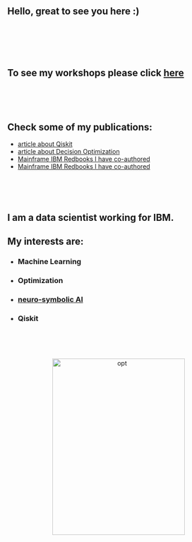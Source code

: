 <br>

## Hello, great to see you here :)

<br>
<br>
<br>
<br>

## To see my workshops please click [here](https://michalkoryzon.github.io/watsonjam)   

<br>
<br>
<br>

## Check some of my publications:
* [article about Qiskit](https://spidersweb.pl/2020/11/qiskit-komputery-kwantowe.html)   
* [article about Decision Optimization](https://spidersweb.pl/2021/03/sztuczna-inteligencja-nauczanie-maszynowe-i-optymalizacja-decyzji.html)
* [Mainframe IBM Redbooks I have co-authored](https://www.oreilly.com/library/view/ibm-z14-technical/9780738442716/) 
* [Mainframe IBM Redbooks I have co-authored](https://www.redbooks.ibm.com/redbooks/pdfs/sg248450.pdf) 

<br>
<br>
<br>

## I am a data scientist working for IBM.
## My interests are:

* ### Machine Learning
* ### Optimization
* ### [neuro-symbolic AI](https://ibm.github.io/neuro-symbolic-ai-toolkit/repos/) 
* ### Qiskit

<br>
<br>
<br>
<p align="center">
<img src="http://michalkordyzon.github.io/images/tumblr_think.gif" width="300" height="400" alt="opt"/>
<br>
<br>
<br> 
  

</p>
